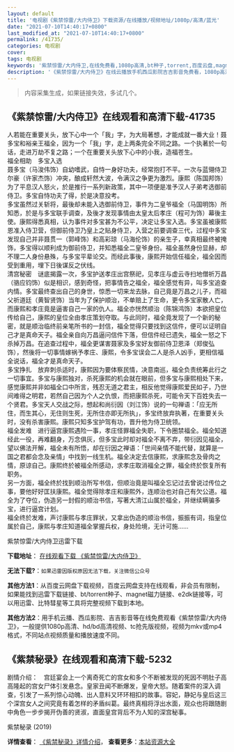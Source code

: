 ```yaml
---
layout: default
title: '电视剧《紫禁惊雷/大内侍卫》下载资源/在线播放/视频地址/1080p/高清/蓝光'
date: "2021-07-10T14:40:17+0800"
last_modified_at: "2021-07-10T14:40:17+0800"
permalink: /41735/
categories: 电视剧
cover:
tags: 电视剧
keywords: '紫禁惊雷/大内侍卫,在线免费看,1080p高清,bt种子,torrent,百度云盘,magnet,磁力链,迅雷下载资源'
description: '《紫禁惊雷/大内侍卫》在线云播放手机西瓜影院吉吉影音免费看，1080p高清bd/hd未删减完整版和tc抢先枪版，mkv/mp4格式，附带bt/torrent种子、magnet/磁力链、百度云盘、网盘资源迅雷下载链接'
---
```


>内容采集生成，如果链接失效，多试几个。


## 《紫禁惊雷/大内侍卫》在线观看和高清下载-41735

人若能在重要关头，放下心中一个「我」字，为大局著想，才能成就一番大业！聂多宝和裕亲王福全，因为一个「我」字，走上两条完全不同之路。一个执著於一句话，走进万劫不复之路；一个在重要关头放下心中的小我，造福苍生。<br />福全相助　多宝入选<br />聂多宝（马浚伟饰）自幼嗜武，自恃一身好功夫，经常抱打不平。一次与蓝翎侍卫尔豪（许家杰饰）冲突，酿成轩然大波，令满汉之争更为激烈。康熙（陈国邦饰）为了平息汉人怒火，於是推行一系列新政策，其中一项便是准予汉人子弟考选御前侍卫。多宝自恃功夫了得，於是决意投考。<br />多宝虽然过关斩将，最後却未能入选御前侍卫，事件为二皇爷福全（马国明饰）所知悉，於是与多宝联手调查，及後才发现事情由太皇太后孝庄（程可为饰）幕後主使。康熙得悉真相，认为事件对多宝甚为不公平，决定让多宝入选。多宝虽被康熙恩准入侍卫营，但御前侍卫乃皇上之贴身侍卫，入营之前要调查三代，过程中多宝发现自己并非聂贯一（郭峰饰）和高彩琼（马海伦饰）的亲生子，幸真相最终被掩饰，多宝得以顺利成为御前侍卫，并知悉福全二皇爷身份。福全虽然身份显赫，却不理二人身份悬殊，与多宝平辈论交。而经此事後，康熙开始信任福全，福全因而受到重用，埋下日後谋反之伏线。<br />清宫秘密　谜底揭露一次，多宝护送孝庄出宫祭祀，见孝庄与虚云寺扫地僧祈万昌（骆应钧饰）似是相识，感到奇怪，把事情告之福全，福全感觉有异，叫多宝追查内情。多宝最终查出自己的身世，惊悉一切来龙去脉，自己竟是万昌之儿子，而祖父祈道廷（黄智贤饰）当年为了保护顺治，不单赔上了生命，更令多宝家散人亡，而康熙和孝庄竟是逼害自己一家的仇人。福全亦恍然顺治（陈锦鸿饰）本欲把皇位传给自己，康熙的皇位全由孝庄策划夺取。与此同时，福全竟发现了一个新的秘密，就是顺治临终前亲笔所书的一封信，福全觉得只要找到这信件，便可以证明自己才是真命天子。福全亲自向万昌逼问信件下落，但信件经已遗失，福全一怒之下杀掉万昌。在追查过程中，福全更谋害聂家及多宝好友御前侍卫恩泽（郑俊弘饰），然後将一切事情嫁祸予孝庄、康熙，令多宝误会二人是杀人凶手，更相信福全说话，福全才是真命天子。<br />多宝挣扎　放弃刺杀适时，康熙因为要体察民情，决意南巡，福全负责统筹此行之一切事宜。多宝与康熙独对，杀死康熙的机会就在眼前，但多宝与康熙相处下来，感觉康熙并非如福全口中所言，残忍无道之君主，相反他觉得康熙爱民如子，乃世间难得之明君，若然自己因为个人之仇恨，而把康熙杀死，可能令天下百姓失去一个贤君。多宝天人交战之际，想起和尚衍因（刘江饰）说的一句禅语：「应无所住，而生其心，无住则生死，无所住亦即无所执」，多宝终放弃执著，在重要关头时，没有杀害康熙。康熙只知多宝护驾有功，晋升他为侍卫统领。<br />福全发难　进行逼宫康熙遇险一事，孝庄怪罪福全失职，下令圈禁福全。福全知道经此一役，再难翻身，万念俱灰，但多宝此时却对福全不离不弃，带衍因见福全，望以佛法开解，福全未有所悟，却在衍因之禅语：「世间亲情不能代替，就算是一国之君都会念及亲情」中找到一线生机。福全决定去信康熙，求康熙念及骨肉之情，原谅自己。康熙终於被福全所感动，求孝庄取消福全之罪，福全终於恢复所有职务。<br />另一方面，福全终於找到顺治所写书信，但顺治竟是叫福全忘记过去曾说过传位之事，要他好好匡扶康熙。福全觉得除孝庄和康熙外，连顺治也对自己有欠公道。福全为了夺位，伪造另一封假的顺治书信，写著大清江山属於福全，并继续瞒骗多宝，进行逼宫计划。<br />福全终於发难，声讨康熙与孝庄罪状，又拿出伪造的顺治书信，振振有词，指皇位属於自己，康熙与孝庄知道福全掌握兵权，身处险境，无计可施&hellip;…


紫禁惊雷/大内侍卫迅雷下载

**下载地址**： [在线观看下载 《紫禁惊雷/大内侍卫》](https://www.993dy.com//vod-detail-id-10539.html) 


**无法下载?**：`如果迅雷因版权原因无法下载，关注微信公众号 `

**其他方法1**：从百度云网盘下载视频，百度云网盘支持在线观看，非会员有限制，如果能找到迅雷下载链接、bt/torrent种子、magnet磁力链接、e2dk链接等，可以用迅雷、比特彗星等工具将完整视频下载到本地。

**其他方法2**：用手机云播、西瓜影院、吉吉影音等在线免费观看《紫禁惊雷/大内侍卫》，一般提供1080p高清、hd/bd高清视频、tc抢先版视频，视频为mkv或mp4格式，不同站点视频质量和播放速度不同。


## 《紫禁秘录》在线观看和高清下载-5232

剧情介绍：　宫廷宴会上一个离奇死亡的宫女和多个不断被发现的死因不明肚子高高隆起的宫女尸体引发悬念。皇家丑闻不断爆发，皇帝大怒。随着案件的深入调查，引发了一系列惊心动魄、出人意料又环环相扣的故事。容妃，静妃与皇后这三个深宫女人之间究竟有着怎样的矛盾纠葛。最终真相将浮出水面，观众也将跟随剧中角色一步步揭开伪善的贤淑，直面皇宫背后不为人知的深宫秘事。


紫禁秘录 (2019)

**详情查看**： [《紫禁秘录》详情介绍](/movie/5232/)， **查看更多**：[本站资源大全](/movie/t/all/)

